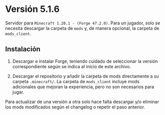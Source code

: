 # Versión 5.1.6
Servidor para `Minecraft 1.20.1 - (Forge 47.2.0)`. Para un jugador, solo se necesita descargar la carpeta de `mods` y, de manera opcional, la carpeta de `mods_client`.

## Instalación
1. Descargar e instalar Forge, teniendo cuidado de seleccionar la versión correspondiente según se indica al inicio de este archivo. 

2. Descargar el repositorio y añadir la carpeta de mods directamente a su carpeta `.minecraft/`. La carpeta de `mods_client` incluye mods adicionales que mejoran la experiencia, pero no son necesarios para jugar.

Para actualizar de una versión a otra solo hace falta descargar y/o eliminar los mods modificados según el changelog o repetir el paso anterior.